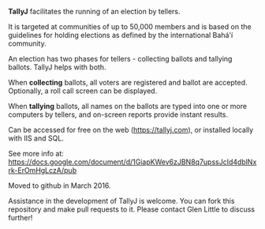 **TallyJ** facilitates the running of an election by tellers. 

It is targeted at communities of up to 50,000 members and is based on the guidelines
for holding elections as defined by the international Bahá'í community.

An election has two phases for tellers - collecting ballots and tallying
ballots. TallyJ helps with both. 

When **collecting** ballots, all voters are registered and ballot are accepted. 
Optionally, a roll call screen can be displayed.

When **tallying** ballots, all names on the ballots are typed 
into one or more computers by tellers, and on-screen reports provide instant results.

Can be accessed for free on the web (https://tallyj.com), or installed locally with IIS and SQL.

See more info at: https://docs.google.com/document/d/1GiapKWev6zJBN8q7upssJcId4dblNxrk-ErOmHgLczA/pub

Moved to github in March 2016.

Assistance in the development of TallyJ is welcome. You can fork this repository and make 
pull requests to it. Please contact Glen Little to discuss further!